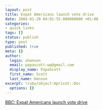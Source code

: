 ```yaml
---
layout: post
title: Expat Americans launch vote drive
date: 2004-01-20 04:01:55.000000000 +01:00
categories:
- quick links
tags: []
status: publish
type: post
published: true
meta: {}
author:
  login: shanson
  email: papascott-wp@gmail.com
  display_name: PapaScott
  first_name: Scott
  last_name: Hanson
excerpt: !ruby/object:Hpricot::Doc
  options: {}
---
```

<p><a title="American Voices Abroad" href="http://news.bbc.co.uk/2/hi/americas/3411185.stm">BBC: Expat Americans launch vote drive</a></p>
